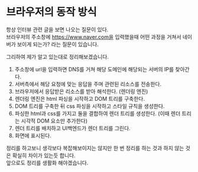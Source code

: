 # 브라우저의 동작 방식

항상 인터뷰 관련 글을 보면 나오는 질문이 있다.  
브라우저의 주소창에 https://www.naver.com을 입력했을때 어떤 과정을 거쳐서 네이버가 보이게 되는가? 라는 질문이 있습니다.

그리하여 제가 알고 있는대로 정리해보겠습니다.

1. 주소창에 url을 입력하면 DNS를 거쳐 해당 도메인에 해당되는 서버의 IP를 찾아간다.
2. 서버측에서 해당 요청에 맞는 응답을 주며 관련된 리소스를 전송한다.
3. 브라우저에서 응답받은 리소스를 받아 해석한다. \(렌더링 엔진\)
4. 렌더링 엔진은 html 파싱을 시작하고 DOM 트리를 구축한다.
5. DOM 트리를 구축한 뒤 css 파싱을 시작하고 스타일 규칙을 생성한다.
6. 파싱한 html과 css를 가지고 둘을 결합하여 렌더 트리를 생성한다. \(이때 렌더 트리는 시각적 DOM 요소만 추가한다\)
7. 렌더 트리를 배치하고 UI백엔드가 렌더 트리를 그린다.
8. 화면에 표시된다.

정리를 하고보니 생각보다 복잡해보이지는 않지만 한 번 정리를 하는 것과 하지 않는 것은 확실히 차이가 있는듯 합니다.  
앞으로도 정리를 생활화 해야겠습니다.

